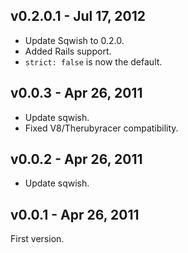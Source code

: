v0.2.0.1 - Jul 17, 2012
-----------------------

 * Update Sqwish to 0.2.0.
 * Added Rails support.
 * `strict: false` is now the default.

v0.0.3 - Apr 26, 2011
---------------------

  * Update sqwish.
  * Fixed V8/Therubyracer compatibility.

v0.0.2 - Apr 26, 2011
---------------------

* Update sqwish.

v0.0.1 - Apr 26, 2011
---------------------

First version.
